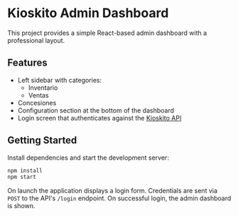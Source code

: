 # Kioskito Admin Dashboard

This project provides a simple React-based admin dashboard with a professional layout.

## Features

- Left sidebar with categories:
  - Inventario
  - Ventas
- Concesiones
- Configuration section at the bottom of the dashboard
- Login screen that authenticates against the [Kioskito API](https://github.com/gonzalojcorrea/kioskito-api)

## Getting Started

Install dependencies and start the development server:

```bash
npm install
npm start
```

On launch the application displays a login form. Credentials are sent via `POST` to the API's `/login` endpoint. On successful login, the admin dashboard is shown.

